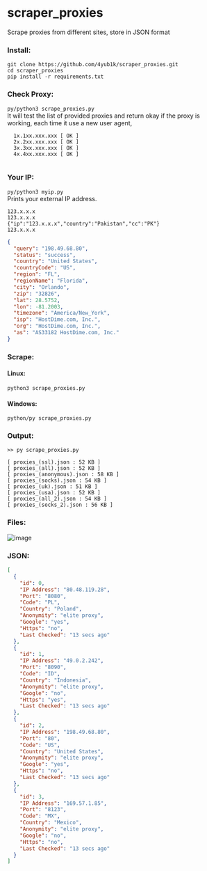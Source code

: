 # scraper_proxies
Scrape proxies from different sites, store in JSON format

### Install:
```
git clone https://github.com/4yub1k/scraper_proxies.git
cd scraper_proxies
pip install -r requirements.txt
```
### Check Proxy:
`py/python3 scrape_proxies.py`\
It will test the list of provided proxies and return okay if the proxy is working, each time it use a new user agent,
```
  1x.1xx.xxx.xxx [ OK ]
  2x.2xx.xxx.xxx [ OK ]
  3x.3xx.xxx.xxx [ OK ]
  4x.4xx.xxx.xxx [ OK ]
  
```
### Your IP:
`py/python3 myip.py`\
Prints your external IP address.
```
123.x.x.x
123.x.x.x
{"ip":"123.x.x.x","country":"Pakistan","cc":"PK"}
123.x.x.x
```
```json
{
  "query": "198.49.68.80",
  "status": "success",
  "country": "United States",
  "countryCode": "US",
  "region": "FL",
  "regionName": "Florida",
  "city": "Orlando",
  "zip": "32826",
  "lat": 28.5752,
  "lon": -81.2003,
  "timezone": "America/New_York",
  "isp": "HostDime.com, Inc.",
  "org": "HostDime.com, Inc.",
  "as": "AS33182 HostDime.com, Inc."
}
```

### Scrape:
#### Linux:
```
python3 scrape_proxies.py
```
#### Windows:
```
python/py scrape_proxies.py
```

### Output:
```
>> py scrape_proxies.py     

[ proxies_(ssl).json : 52 KB ]
[ proxies_(all).json : 52 KB ]
[ proxies_(anonymous).json : 58 KB ]
[ proxies_(socks).json : 54 KB ]
[ proxies_(uk).json : 51 KB ]
[ proxies_(usa).json : 52 KB ]
[ proxies_(all_2).json : 54 KB ]
[ proxies_(socks_2).json : 56 KB ]
```
### Files:

![image](https://user-images.githubusercontent.com/45902447/206640032-9f488456-bcb0-4e88-b12c-6c2af0525cc5.png)

### JSON:

```json
[
  {
    "id": 0,
    "IP Address": "80.48.119.28",
    "Port": "8080",
    "Code": "PL",
    "Country": "Poland",
    "Anonymity": "elite proxy",
    "Google": "yes",
    "Https": "no",
    "Last Checked": "13 secs ago"
  },
  {
    "id": 1,
    "IP Address": "49.0.2.242",
    "Port": "8090",
    "Code": "ID",
    "Country": "Indonesia",
    "Anonymity": "elite proxy",
    "Google": "no",
    "Https": "yes",
    "Last Checked": "13 secs ago"
  },
  {
    "id": 2,
    "IP Address": "198.49.68.80",
    "Port": "80",
    "Code": "US",
    "Country": "United States",
    "Anonymity": "elite proxy",
    "Google": "yes",
    "Https": "no",
    "Last Checked": "13 secs ago"
  },
  {
    "id": 3,
    "IP Address": "169.57.1.85",
    "Port": "8123",
    "Code": "MX",
    "Country": "Mexico",
    "Anonymity": "elite proxy",
    "Google": "no",
    "Https": "no",
    "Last Checked": "13 secs ago"
  }
]
```
